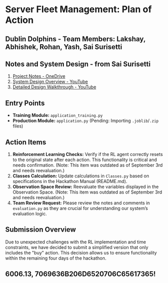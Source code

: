 # Server Fleet Management: Plan of Action

## Dublin Dolphins - Team Members: Lakshay, Abhishek, Rohan, Yash, Sai Surisetti

## Notes and System Design - from Sai Surisetti
1. [Project Notes - OneDrive](https://1drv.ms/u/s!Ajm45BTpMJpugdpI1rtgeF7TengtdQ)
2. [System Design Overview - YouTube](https://www.youtube.com/watch?v=aj-61DBfSp0)
3. [Detailed Design Walkthrough - YouTube](https://www.youtube.com/watch?v=B--_B9ZiLAc)

## Entry Points
- **Training Module:** `application_training.py`
- **Production Module:** `application.py` (Pending: Importing `.joblib`/`.zip` files)

## Action Items
1. **Reinforcement Learning Checks:** Verify if the RL agent correctly resets to the original state after each action. This functionality is critical and needs confirmation. (Note: This item was outdated as of September 3rd and needs reevaluation.)
2. **Classes Calculation:** Update calculations in `Classes.py` based on specifications in the Hackathon Manual (README.md).
3. **Observation Space Review:** Reevaluate the variables displayed in the Observation Space. (Note: This item was outdated as of September 3rd and needs reevaluation.)
4. **Team Review Request:** Please review the notes and comments in `evaluation.py` as they are crucial for understanding our system’s evaluation logic.

## Submission Overview
Due to unexpected challenges with the RL implementation and time constraints, we have decided to submit a simplified version that only includes the "buy" action. This decision allows us to ensure functionality within the remaining four days of the hackathon.

## 6006.13, 7069636B206D6520706C65617365!
